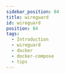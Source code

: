 ```yaml
---
sidebar_position: 84
title: wireguard
id: wireguard
position: 84
tags:
  - Introduction
  - wireguard
  - docker
  - docker-compose
  - tips
---
```


